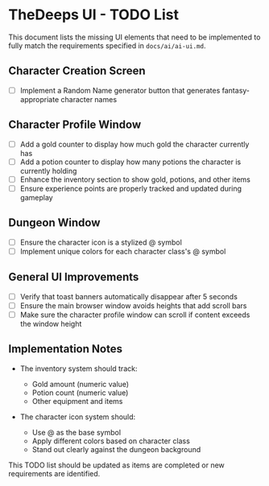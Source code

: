 # TheDeeps UI - TODO List

This document lists the missing UI elements that need to be implemented to fully match the requirements specified in `docs/ai/ai-ui.md`.

## Character Creation Screen
- [ ] Implement a Random Name generator button that generates fantasy-appropriate character names

## Character Profile Window
- [ ] Add a gold counter to display how much gold the character currently has
- [ ] Add a potion counter to display how many potions the character is currently holding
- [ ] Enhance the inventory section to show gold, potions, and other items
- [ ] Ensure experience points are properly tracked and updated during gameplay

## Dungeon Window
- [ ] Ensure the character icon is a stylized @ symbol
- [ ] Implement unique colors for each character class's @ symbol

## General UI Improvements
- [ ] Verify that toast banners automatically disappear after 5 seconds
- [ ] Ensure the main browser window avoids heights that add scroll bars
- [ ] Make sure the character profile window can scroll if content exceeds the window height

## Implementation Notes
- The inventory system should track:
  - Gold amount (numeric value)
  - Potion count (numeric value)
  - Other equipment and items

- The character icon system should:
  - Use @ as the base symbol
  - Apply different colors based on character class
  - Stand out clearly against the dungeon background

This TODO list should be updated as items are completed or new requirements are identified. 
